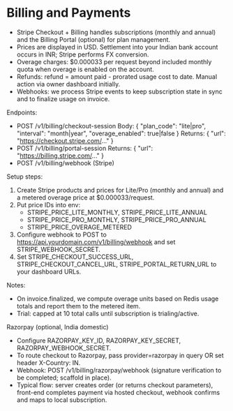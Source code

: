 # Billing and Payments

- Stripe Checkout + Billing handles subscriptions (monthly and annual) and the Billing Portal (optional) for plan management.
- Prices are displayed in USD. Settlement into your Indian bank account occurs in INR; Stripe performs FX conversion.
- Overage charges: $0.000033 per request beyond included monthly quota when overage is enabled on the account.
- Refunds: refund = amount paid - prorated usage cost to date. Manual action via owner dashboard initially.
- Webhooks: we process Stripe events to keep subscription state in sync and to finalize usage on invoice.

Endpoints:
- POST /v1/billing/checkout-session
  Body: { "plan_code": "lite|pro", "interval": "month|year", "overage_enabled": true|false }
  Returns: { "url": "https://checkout.stripe.com/..." }
- POST /v1/billing/portal-session
  Returns: { "url": "https://billing.stripe.com/..." }
- POST /v1/billing/webhook (Stripe)

Setup steps:
1. Create Stripe products and prices for Lite/Pro (monthly and annual) and a metered overage price at $0.000033/request.
2. Put price IDs into env:
   - STRIPE_PRICE_LITE_MONTHLY, STRIPE_PRICE_LITE_ANNUAL
   - STRIPE_PRICE_PRO_MONTHLY, STRIPE_PRICE_PRO_ANNUAL
   - STRIPE_PRICE_OVERAGE_METERED
3. Configure webhook to POST to https://api.yourdomain.com/v1/billing/webhook and set STRIPE_WEBHOOK_SECRET.
4. Set STRIPE_CHECKOUT_SUCCESS_URL, STRIPE_CHECKOUT_CANCEL_URL, STRIPE_PORTAL_RETURN_URL to your dashboard URLs.

Notes:
- On invoice.finalized, we compute overage units based on Redis usage totals and report them to the metered item.
- Trial: capped at 10 total calls until subscription is trialing/active.

Razorpay (optional, India domestic)
- Configure RAZORPAY_KEY_ID, RAZORPAY_KEY_SECRET, RAZORPAY_WEBHOOK_SECRET.
- To route checkout to Razorpay, pass provider=razorpay in query OR set header X-Country: IN.
- Webhook: POST /v1/billing/razorpay/webhook (signature verification to be completed; scaffold in place).
- Typical flow: server creates order (or returns checkout parameters), front-end completes payment via hosted checkout, webhook confirms and maps to local subscription.
